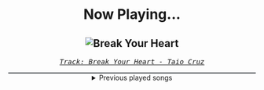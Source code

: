 <div align="center"> 
<h1>Now Playing...</h1>

![Break Your Heart](https://i.scdn.co/image/ab67616d00001e0266c3eb32692a0ae487079cf1)
--
_<samp><a href="https://open.spotify.com/track/0v9FkAlL1xMsNbboRWiSSL">Track: Break Your Heart - Taio Cruz</a></samp>_

<div style="border: 1px #4B5054 solid"></div>
<details>
  <summary>
    Previous played songs
  </summary>
  <table>
    <thead>
      <tr>
        <th>
          Artist
        </th>
        <th>
          Song
        </th>
        <th>
          Link
        </th>
      </tr>
    </thead>
    <tbody>
      <tr><td>Taio Cruz</td><td>Break Your Heart</td><td><a href="https://open.spotify.com/track/0v9FkAlL1xMsNbboRWiSSL">https://open.spotify.com/track/0v9FkAlL1xMsNbboRWiSSL</a></td></tr><tr><td>Rihanna</td><td>Bitch Better Have My Money</td><td><a href="https://open.spotify.com/track/0NTMtAO2BV4tnGvw9EgBVq">https://open.spotify.com/track/0NTMtAO2BV4tnGvw9EgBVq</a></td></tr><tr><td>Taylor Swift</td><td>Blank Space</td><td><a href="https://open.spotify.com/track/1u8c2t2Cy7UBoG4ArRcF5g">https://open.spotify.com/track/1u8c2t2Cy7UBoG4ArRcF5g</a></td></tr><tr><td>The Police</td><td>Every Breath You Take</td><td><a href="https://open.spotify.com/track/1JSTJqkT5qHq8MDJnJbRE1">https://open.spotify.com/track/1JSTJqkT5qHq8MDJnJbRE1</a></td></tr><tr><td>B1A4</td><td>SOLO DAY</td><td><a href="https://open.spotify.com/track/1XgWjeQVnmClfRroOqTP1H">https://open.spotify.com/track/1XgWjeQVnmClfRroOqTP1H</a></td></tr><tr><td>King Gnu</td><td>SPECIALZ</td><td><a href="https://open.spotify.com/track/0GWNtMohuYUEHVZ40tcnHF">https://open.spotify.com/track/0GWNtMohuYUEHVZ40tcnHF</a></td></tr><tr><td>Memphis May Fire</td><td>Fool</td><td><a href="https://open.spotify.com/track/7LbsjdLbpAhJuAMglZwOVP">https://open.spotify.com/track/7LbsjdLbpAhJuAMglZwOVP</a></td></tr><tr><td>Leah Kate</td><td>Twinkle Twinkle</td><td><a href="https://open.spotify.com/track/1ngmuX9jhz3YqvLI8q5pso">https://open.spotify.com/track/1ngmuX9jhz3YqvLI8q5pso</a></td></tr><tr><td>Set It Off</td><td>Dancing With The Devil</td><td><a href="https://open.spotify.com/track/4t7M6wUfkNh5PXVgayPnZH">https://open.spotify.com/track/4t7M6wUfkNh5PXVgayPnZH</a></td></tr><tr><td>Sam Smith</td><td>Unholy (feat. Kim Petras)</td><td><a href="https://open.spotify.com/track/3nqQXoyQOWXiESFLlDF1hG">https://open.spotify.com/track/3nqQXoyQOWXiESFLlDF1hG</a></td></tr><tr><td>Eralise</td><td>Wrong Decisions</td><td><a href="https://open.spotify.com/track/0z59iIJa2hSVOqEc0t08Cs">https://open.spotify.com/track/0z59iIJa2hSVOqEc0t08Cs</a></td></tr><tr><td>JENNIE</td><td>SOLO</td><td><a href="https://open.spotify.com/track/2wVDWtLKXunswWecARNILj">https://open.spotify.com/track/2wVDWtLKXunswWecARNILj</a></td></tr><tr><td>BTS</td><td>FAKE LOVE</td><td><a href="https://open.spotify.com/track/6m1TWFMeon7ai9XLOzdbiR">https://open.spotify.com/track/6m1TWFMeon7ai9XLOzdbiR</a></td></tr><tr><td>Harper</td><td>I Hope You Choke</td><td><a href="https://open.spotify.com/track/5tzQBDvosYbVemX5GLFkmB">https://open.spotify.com/track/5tzQBDvosYbVemX5GLFkmB</a></td></tr><tr><td>Eden Alene</td><td>Set Me Free</td><td><a href="https://open.spotify.com/track/76TRCnbYfo9GU5DPsZ1uI9">https://open.spotify.com/track/76TRCnbYfo9GU5DPsZ1uI9</a></td></tr><tr><td>Dope</td><td>My Funeral</td><td><a href="https://open.spotify.com/track/5w138Iy2qwcIfJ2govH4Tk">https://open.spotify.com/track/5w138Iy2qwcIfJ2govH4Tk</a></td></tr><tr><td>CORPSE</td><td>HOT DEMON B!TCHES NEAR U ! ! !</td><td><a href="https://open.spotify.com/track/7v4pPS4A7NgY7bxFA3Etv3">https://open.spotify.com/track/7v4pPS4A7NgY7bxFA3Etv3</a></td></tr><tr><td>Sabaton</td><td>Primo Victoria</td><td><a href="https://open.spotify.com/track/5DbAOJ5dYW5A9xBhkeb33t">https://open.spotify.com/track/5DbAOJ5dYW5A9xBhkeb33t</a></td></tr><tr><td>Hurricane</td><td>Hasta la Vista</td><td><a href="https://open.spotify.com/track/6QajQOil0F9RcOxiPQBY0M">https://open.spotify.com/track/6QajQOil0F9RcOxiPQBY0M</a></td></tr><tr><td>Nightwish</td><td>End Of All Hope</td><td><a href="https://open.spotify.com/track/5wO7hTEOnwLt4NX1nbA16k">https://open.spotify.com/track/5wO7hTEOnwLt4NX1nbA16k</a></td></tr>
    </tbody>
  </table>
</details>

</div>
